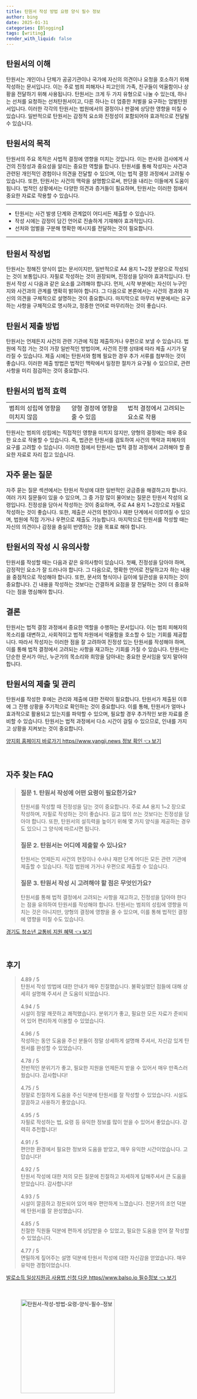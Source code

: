 ```yaml
---
title: 탄원서 작성 방법 요령 양식 필수 정보
author: bing
date: 2025-01-31
categories: [Blogging]
tags: [writing]
render_with_liquid: false
---
```



<h2 id='탄원서의 이해'>탄원서의 이해</h2>

<p>탄원서는 개인이나 단체가 공공기관이나 국가에 자신의 의견이나 요청을 호소하기 위해 작성하는 문서입니다. 이는 주로 범죄 피해자나 피고인의 가족, 친구들이 억울함이나 상황을 전달하기 위해 사용됩니다. 탄원서는 크게 두 가지 유형으로 나눌 수 있는데, 하나는 선처를 요청하는 선처탄원서이고, 다른 하나는 더 엄중한 처벌을 요구하는 엄벌탄원서입니다. 이러한 각각의 탄원서는 법원에서의 결정이나 판결에 상당한 영향을 미칠 수 있습니다. 일반적으로 탄원서는 감정적 요소와 진정성이 포함되어야 효과적으로 전달될 수 있습니다.</p>

<h2 id='탄원서의 목적'>탄원서의 목적</h2>

<p>탄원서의 주요 목적은 사법적 결정에 영향을 미치는 것입니다. 이는 판사와 검사에게 사건의 진정성과 중요성을 알리는 중요한 역할을 합니다. 탄원서를 통해 작성자는 사건과 관련된 개인적인 경험이나 의견을 전달할 수 있으며, 이는 법적 결정 과정에서 고려될 수 있습니다. 또한, 탄원서는 사건의 맥락을 설명함으로써, 판단을 내리는 이들에게 도움이 됩니다. 법적인 상황에서는 다양한 의견과 증거들이 필요하며, 탄원서는 이러한 점에서 중요한 자료로 작용할 수 있습니다.</p>

<hr />

<ul>
    <li>탄원서는 사건 발생 단계와 관계없이 어디서든 제출할 수 있습니다.</li>
    <li>작성 시에는 감정이 담긴 언어로 진솔하게 기재해야 효과적입니다.</li>
    <li>선처와 엄벌을 구분해 명확한 메시지를 전달하는 것이 필요합니다.</li>
</ul>

<hr />

<h2 id='탄원서 작성법'>탄원서 작성법</h2>

<p>탄원서는 정해진 양식이 없는 문서이지만, 일반적으로 A4 용지 1~2장 분량으로 작성되는 것이 보통입니다. 자필로 작성하는 것이 권장되며, 진정성을 담아야 효과적입니다. 탄원서 작성 시 다음과 같은 요소를 고려해야 합니다. 먼저, 시작 부분에는 자신이 누구인지와 사건과의 관계를 명확히 밝혀야 합니다. 그 다음으로 본론에서는 사건의 경과와 자신의 의견을 구체적으로 설명하는 것이 중요합니다. 마지막으로 마무리 부분에서는 요구하는 사항을 구체적으로 명시하고, 정중한 언어로 마무리하는 것이 좋습니다.</p>

<h2 id='탄원서 제출 방법'>탄원서 제출 방법</h2>

<p>탄원서는 언제든지 사건의 관련 기관에 직접 제출하거나 우편으로 보낼 수 있습니다. 법원에 직접 가는 것이 가장 일반적인 방법이며, 사건의 진행 상태에 따라 제출 시기가 달라질 수 있습니다. 제출 시에는 탄원서와 함께 필요한 경우 추가 서류를 첨부하는 것이 좋습니다. 이러한 제출 방법은 법적인 맥락에서 일정한 절차가 요구될 수 있으므로, 관련 사항을 미리 점검하는 것이 중요합니다.</p>

<h2 id='탄원서의 법적 효력'>탄원서의 법적 효력</h2>

<table>
    <tr>
        <td>범죄의 성립에 영향을 미치지 않음</td>
        <td>양형 결정에 영향을 줄 수 있음</td>
        <td>법적 결정에서 고려되는 요소로 작용</td>
    </tr>
</table>

<p>탄원서는 범죄의 성립에는 직접적인 영향을 미치지 않지만, 양형의 결정에는 매우 중요한 요소로 작용할 수 있습니다. 즉, 법관은 탄원서를 검토하여 사건의 맥락과 피해자의 요구를 고려할 수 있습니다. 이러한 점에서 탄원서는 법적 결정 과정에서 고려해야 할 중요한 자료로 자리 잡고 있습니다.</p>

<h2 id='자주 묻는 질문'>자주 묻는 질문</h2>

<p>자주 묻는 질문 섹션에서는 탄원서 작성에 대한 일반적인 궁금증을 해결하고자 합니다. 여러 가지 질문들이 있을 수 있으며, 그 중 가장 많이 물어보는 질문은 탄원서 작성의 요령입니다. 진정성을 담아서 작성하는 것이 중요하며, 주로 A4 용지 1~2장으로 자필로 작성하는 것이 좋습니다. 또한, 제출은 사건의 현장이나 재판 단계에서 이루어질 수 있으며, 법원에 직접 가거나 우편으로 제출도 가능합니다. 마지막으로 탄원서를 작성할 때는 자신의 의견이나 감정을 충실히 반영하는 것을 목표로 해야 합니다.</p>

<h2 id='탄원서의 작성 시 유의사항'>탄원서의 작성 시 유의사항</h2>

<p>탄원서를 작성할 때는 다음과 같은 유의사항이 있습니다. 첫째, 진정성을 담아야 하며, 감정적인 요소가 잘 드러나야 합니다. 그 다음으로, 명확한 언어로 전달하고자 하는 내용을 중점적으로 작성해야 합니다. 또한, 문서의 형식이나 길이에 일관성을 유지하는 것이 중요합니다. 긴 내용을 작성하는 것보다는 간결하게 요점을 잘 전달하는 것이 더 중요하다는 점을 명심해야 합니다.</p>

<h2 id='결론'>결론</h2>

<p>탄원서는 법적 결정 과정에서 중요한 역할을 수행하는 문서입니다. 이는 범죄 피해자의 목소리를 대변하고, 사회적이고 법적 차원에서 억울함을 호소할 수 있는 기회를 제공합니다. 따라서 작성자는 이러한 점을 잘 고려하여 진정성 있는 탄원서를 작성해야 하며, 이를 통해 법적 결정에서 고려되는 사항을 재고하는 기회를 가질 수 있습니다. 탄원서는 단순한 문서가 아닌, 누군가의 목소리와 희망을 담아내는 중요한 문서임을 잊지 말아야 합니다.</p>

<h2 id='탄원서의 제출 및 관리'>탄원서의 제출 및 관리</h2>

<p>탄원서를 작성한 후에는 관리와 제출에 대한 전략이 필요합니다. 탄원서가 제출된 이후에 그 진행 상황을 주기적으로 확인하는 것이 중요합니다. 이를 통해, 탄원서가 얼마나 효과적으로 활용되고 있는지를 파악할 수 있으며, 필요할 경우 추가적인 보완 자료를 준비할 수 있습니다. 탄원서는 법적 과정에서 다소 시간이 걸릴 수 있으므로, 인내를 가지고 상황을 지켜보는 것이 중요합니다.</p>


<p><a class="click-button" title="양지회 홈페이지 바로가기 https//www.yangji.news 정보 확인" href="https://adkhouse.github.io/posts/%EC%96%91%EC%A7%80%ED%9A%8C-%ED%99%88%ED%8E%98%EC%9D%B4%EC%A7%80-%EB%B0%94%EB%A1%9C%EA%B0%80%EA%B8%B0-httpswww.yangji.news-%EC%A0%95%EB%B3%B4-%ED%99%95%EC%9D%B8/" rel="dofollow">양지회 홈페이지 바로가기 https//www.yangji.news 정보 확인 👈 보기</a></p><br>
<h2 id='자주_찾는_FAQ'>자주 찾는 FAQ</h2>
<div itemscope="" itemtype="https://schema.org/FAQPage"> 
<blockquote> 
<div itemscope="" itemprop="mainEntity" itemtype="https://schema.org/Question"> 
<h3 itemprop="name">질문 1. 탄원서 작성에 어떤 요령이 필요한가요?</h3> 
<div itemscope="" itemprop="acceptedAnswer" itemtype="https://schema.org/Answer"> 
<span itemprop="text"> 
<p>탄원서를 작성할 때 진정성을 담는 것이 중요합니다. 주로 A4 용지 1~2 장으로 작성하며, 자필로 작성하는 것이 좋습니다. 길고 많이 쓰는 것보다는 진정성을 담아야 합니다. 또한, 탄원서의 설득력을 높이기 위해 몇 가지 양식을 제공하는 경우도 있으니 그 양식에 따르시면 됩니다.</p> 
</span> 
</div> 
</div> 

<div itemscope="" itemprop="mainEntity" itemtype="https://schema.org/Question"> 
<h3 itemprop="name">질문 2. 탄원서는 어디에 제출할 수 있나요?</h3> 
<div itemscope="" itemprop="acceptedAnswer" itemtype="https://schema.org/Answer"> 
<span itemprop="text"> 
<p>탄원서는 언제든지 사건의 현장이나 수사나 재판 단계 어디든 모든 관련 기관에 제출할 수 있습니다. 직접 법원에 가거나 우편으로 제출할 수 있습니다.</p> 
</span> 
</div> 
</div> 

<div itemscope="" itemprop="mainEntity" itemtype="https://schema.org/Question"> 
<h3 itemprop="name">질문 3. 탄원서 작성 시 고려해야 할 점은 무엇인가요?</h3> 
<div itemscope="" itemprop="acceptedAnswer" itemtype="https://schema.org/Answer"> 
<span itemprop="text"> 
<p>탄원서를 통해 법적 결정에서 고려되는 사항을 재고하고, 진정성을 담아야 한다는 점을 유의하여 탄원서를 작성해야 합니다. 탄원서는 범죄의 성립에 영향을 미치는 것은 아니지만, 양형의 결정에 영향을 줄 수 있으며, 이를 통해 법적인 결정에 영향을 미칠 수도 있습니다.</p> 
</span> 
</div> 
</div> 

</blockquote> 
</div>
<p><a class="click-button" title="경기도 청소년 교통비 지원 혜택" href="https://adkhouse.github.io/posts/%EA%B2%BD%EA%B8%B0%EB%8F%84-%EC%B2%AD%EC%86%8C%EB%85%84-%EA%B5%90%ED%86%B5%EB%B9%84-%EC%A7%80%EC%9B%90-%ED%98%9C%ED%83%9D/" rel="dofollow">경기도 청소년 교통비 지원 혜택 👈 보기</a></p><br>
<h2 id='후기'>후기</h2>
<div itemscope itemtype="https://schema.org/Product">
  <blockquote>
  <div itemprop="review" itemscope itemtype="https://schema.org/Review">
      <div itemprop="reviewRating" itemscope itemtype="https://schema.org/Rating"> <span itemprop="ratingValue">4.89</span> / <span itemprop="bestRating">5</span> </div>
      <span itemprop="reviewBody">탄원서 작성 방법에 대한 안내가 매우 친절했습니다. 불확실했던 점들에 대해 상세히 설명해 주셔서 큰 도움이 되었습니다.</span>
  </div>
  <br>
  <div itemprop="review" itemscope itemtype="https://schema.org/Review">
      <div itemprop="reviewRating" itemscope itemtype="https://schema.org/Rating"> <span itemprop="ratingValue">4.94</span> / <span itemprop="bestRating">5</span> </div>
      <span itemprop="reviewBody">시설이 정말 깨끗하고 쾌적했습니다. 분위기가 좋고, 필요한 모든 자료가 준비되어 있어 편리하게 이용할 수 있었습니다.</span>
  </div>
  <br>
  <div itemprop="review" itemscope itemtype="https://schema.org/Review">
      <div itemprop="reviewRating" itemscope itemtype="https://schema.org/Rating"> <span itemprop="ratingValue">4.96</span> / <span itemprop="bestRating">5</span> </div>
      <span itemprop="reviewBody">작성하는 동안 도움을 주신 분들이 정말 상세하게 설명해 주셔서, 자신감 있게 탄원서를 완성할 수 있었습니다.</span>
  </div>
  <br>
  <div itemprop="review" itemscope itemtype="https://schema.org/Review">
      <div itemprop="reviewRating" itemscope itemtype="https://schema.org/Rating"> <span itemprop="ratingValue">4.78</span> / <span itemprop="bestRating">5</span> </div>
      <span itemprop="reviewBody">전반적인 분위기가 좋고, 필요한 지원을 언제든지 받을 수 있어서 매우 만족스러웠습니다. 감사합니다!</span>
  </div>
  <br>
  <div itemprop="review" itemscope itemtype="https://schema.org/Review">
      <div itemprop="reviewRating" itemscope itemtype="https://schema.org/Rating"> <span itemprop="ratingValue">4.75</span> / <span itemprop="bestRating">5</span> </div>
      <span itemprop="reviewBody">정말로 친절하게 도움을 주신 덕분에 탄원서를 잘 작성할 수 있었습니다. 시설도 깔끔하고 사용하기 좋았습니다.</span>
  </div>
  <br>
  <div itemprop="review" itemscope itemtype="https://schema.org/Review">
      <div itemprop="reviewRating" itemscope itemtype="https://schema.org/Rating"> <span itemprop="ratingValue">4.95</span> / <span itemprop="bestRating">5</span> </div>
      <span itemprop="reviewBody">자필로 작성하는 법, 요령 등 유익한 정보를 많이 얻을 수 있어서 좋았습니다. 강력히 추천합니다!</span>
  </div>
  <br>
  <div itemprop="review" itemscope itemtype="https://schema.org/Review">
      <div itemprop="reviewRating" itemscope itemtype="https://schema.org/Rating"> <span itemprop="ratingValue">4.91</span> / <span itemprop="bestRating">5</span> </div>
      <span itemprop="reviewBody">편안한 환경에서 필요한 정보와 도움을 받았고, 매우 유익한 시간이었습니다. 고맙습니다!</span>
  </div>
  <br>
  <div itemprop="review" itemscope itemtype="https://schema.org/Review">
      <div itemprop="reviewRating" itemscope itemtype="https://schema.org/Rating"> <span itemprop="ratingValue">4.92</span> / <span itemprop="bestRating">5</span> </div>
      <span itemprop="reviewBody">탄원서 작성에 대한 저의 모든 질문에 친절하고 자세하게 답해주셔서 큰 도움을 받았습니다. 감사합니다!</span>
  </div>
  <br>
  <div itemprop="review" itemscope itemtype="https://schema.org/Review">
      <div itemprop="reviewRating" itemscope itemtype="https://schema.org/Rating"> <span itemprop="ratingValue">4.93</span> / <span itemprop="bestRating">5</span> </div>
      <span itemprop="reviewBody">시설이 깔끔하고 정돈되어 있어 매우 편안하게 느꼈습니다. 전문가의 조언 덕분에 탄원서를 잘 완성했습니다.</span>
  </div>
  <br>
  <div itemprop="review" itemscope itemtype="https://schema.org/Review">
      <div itemprop="reviewRating" itemscope itemtype="https://schema.org/Rating"> <span itemprop="ratingValue">4.85</span> / <span itemprop="bestRating">5</span> </div>
      <span itemprop="reviewBody">친절한 직원들 덕분에 편하게 상담받을 수 있었고, 필요한 도움을 얻어 잘 작성할 수 있었습니다.</span>
  </div>
  <br>
  <div itemprop="review" itemscope itemtype="https://schema.org/Review">
      <div itemprop="reviewRating" itemscope itemtype="https://schema.org/Rating"> <span itemprop="ratingValue">4.77</span> / <span itemprop="bestRating">5</span> </div>
      <span itemprop="reviewBody">면밀하게 짚어주는 설명 덕분에 탄원서 작성에 대한 자신감을 얻었습니다. 매우 유익한 경험이었습니다.</span>
  </div>
  </blockquote>
</div>
<p><a class="click-button" title="발로소득 일상지원금 사용법 신청 다운 https//www.balso.io 필수정보" href="https://adkhouse.github.io/posts/%EB%B0%9C%EB%A1%9C%EC%86%8C%EB%93%9D-%EC%9D%BC%EC%83%81%EC%A7%80%EC%9B%90%EA%B8%88-%EC%82%AC%EC%9A%A9%EB%B2%95-%EC%8B%A0%EC%B2%AD-%EB%8B%A4%EC%9A%B4-httpswww.balso.io-%ED%95%84%EC%88%98%EC%A0%95%EB%B3%B4/" rel="dofollow">발로소득 일상지원금 사용법 신청 다운 https//www.balso.io 필수정보 👈 보기</a></p><br>
<figure class="image"><img src="https://adkhouse.github.io/assets/img/thumbnail/탄원서-작성-방법-요령-양식-필수-정보.webp" alt="탄원서-작성-방법-요령-양식-필수-정보" width="256" height="256"></figure>